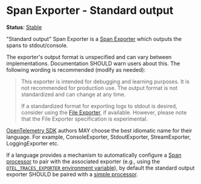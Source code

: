 <!--- Hugo front matter used to generate the website version of this page:
linkTitle: Stdout
--->

# Span Exporter - Standard output

**Status**: [Stable](../../document-status.md)

"Standard output" Span Exporter is a [Span
Exporter](../sdk.md#span-exporter) which outputs the spans to
stdout/console.

The exporter's output format is unspecified and can vary between
implementations. Documentation SHOULD warn users about this. The following
wording is recommended (modify as needed):

> This exporter is intended for debugging and learning purposes. It is not
> recommended for production use. The output format is not standardized and can
> change at any time.
>
> If a standardized format for exporting logs to stdout is desired, consider
> using the [File Exporter](../../protocol/file-exporter.md), if available.
> However, please note that the File Exporter specification is experimental.

[OpenTelemetry SDK](../../overview.md#sdk) authors MAY choose the best idiomatic
name for their language. For example, ConsoleExporter, StdoutExporter,
StreamExporter, LoggingExporter etc.

If a language provides a mechanism to automatically configure a
[Span processor](../sdk.md#span-processor) to pair with the associated
exporter (e.g., using the [`OTEL_TRACES_EXPORTER` environment
variable](../../configuration/sdk-environment-variables.md#exporter-selection)), by
default the standard output exporter SHOULD be paired with a [simple
processor](../sdk.md#simple-processor).
